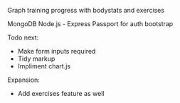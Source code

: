 Graph training progress with bodystats and exercises

MongoDB
Node.js - Express
Passport for auth
bootstrap

Todo next:
 - Make form inputs required
 - Tidy markup
 - Impliment chart.js

 Expansion:
 - Add exercises feature as well